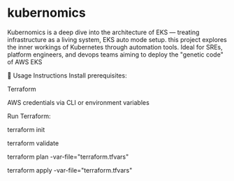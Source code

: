 # kubernomics
Kubernomics is a deep dive into the architecture of EKS — treating infrastructure as a living system, EKS auto mode setup. this project explores the inner workings of Kubernetes through automation tools. Ideal for SREs, platform engineers, and devops teams aiming to deploy the "genetic code" of AWS EKS

🧪 Usage Instructions
Install prerequisites:

Terraform

AWS credentials via CLI or environment variables

Run Terraform:

terraform init

terraform validate

terraform plan -var-file="terraform.tfvars"

terraform apply -var-file="terraform.tfvars"

